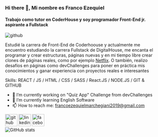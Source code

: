 ### Hi there 👋, Mi nombre es Franco Ezequiel
#### Trabajo como tutor en CoderHouse y soy programador Front-End jr. aspirante a Fullstack
![github](https://i.imgur.com/bxbLuX2.gif) 

Estudié la carrera de Front-End de Coderhoouse y actualmente me encuentro estudiando la carrera Fullstack de DigitalHouse, me encanta el programar y crear estructuras, páginas nuevas y en mi tiempo libre crear clones de páginas reales, como por ejemplo [Netflix](https://franco-ezequiel-marchegiani.github.io/netflix-clone/).
O también, realizo desafíos en páginas como devChallenges para poner en práctica mis conocimientos y ganar experiencia con proyectos reales e interesantes

Skills: REACT / JS / HTML / CSS / SASS / React.JS / NODE.JS / GIT & GITHUB

- 🔭 I’m currently working on "Quiz App" Challenge from devChallenges 
- 🌱 I’m currently learning English Software 
- 📫 How to reach me: francoezequielmarchegiani2019@gmail.com 


[<img src='https://cdn.jsdelivr.net/npm/simple-icons@3.0.1/icons/github.svg' alt='github' height='40'>](https://github.com/Franco-Ezequiel-Marchegiani)  [<img src='https://cdn.jsdelivr.net/npm/simple-icons@3.0.1/icons/linkedin.svg' alt='linkedin' height='40'>](https://www.linkedin.com/in/https://www.linkedin.com/in/franco-ezequiel-marchegiani-7b8712199//)  [<img src='https://cdn.jsdelivr.net/npm/simple-icons@3.0.1/icons/facebook.svg' alt='facebook' height='40'>](https://www.facebook.com/https://www.facebook.com/eze.cavs1)  
![GitHub stats](https://github-readme-stats.vercel.app/api?username=Franco-Ezequiel-Marchegiani&show_icons=true)  


